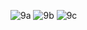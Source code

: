 ![9a](https://github.com/Berlin629252/HTML-CSS-2023/assets/66897078/7b909073-05ac-4211-93fb-699d0e4e627d)
![9b](https://github.com/Berlin629252/HTML-CSS-2023/assets/66897078/fd2fceb0-b714-4860-9520-b750cd6af43a)
![9c](https://github.com/Berlin629252/HTML-CSS-2023/assets/66897078/fd218aad-d561-4560-860a-2aff8d54848f)
